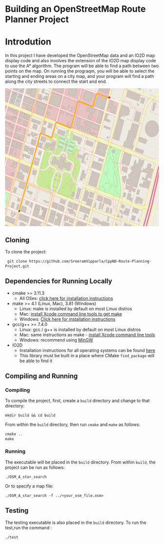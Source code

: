 # Building an OpenStreetMap Route Planner Project

# Introdution
In this project I have developed the  OpenStreetMap data and an IO2D map display code and also involves the extension of the IO2D map display code to use the  A* algorithm. The program will be able to find a path between two points on the map. On running the prograqm, you will be able to select the starting and ending areas on a city map, and your program will find
a path along the city streets to connect the start and end.

<img src="map.png" width="600" height="450" />


## Cloning

To clone the project:
```
 git clone https://github.com/SreeramVipparla/CppND-Route-Planning-Project.git

```


## Dependencies for Running Locally
* cmake >= 3.11.3
  * All OSes: [click here for installation instructions](https://cmake.org/install/)
* make >= 4.1 (Linux, Mac), 3.81 (Windows)
  * Linux: make is installed by default on most Linux distros
  * Mac: [install Xcode command line tools to get make](https://developer.apple.com/xcode/features/)
  * Windows: [Click here for installation instructions](http://gnuwin32.sourceforge.net/packages/make.htm)
* gcc/g++ >= 7.4.0
  * Linux: gcc / g++ is installed by default on most Linux distros
  * Mac: same instructions as make - [install Xcode command line tools](https://developer.apple.com/xcode/features/)
  * Windows: recommend using [MinGW](http://www.mingw.org/)
* IO2D
  * Installation instructions for all operating systems can be found [here](https://github.com/cpp-io2d/P0267_RefImpl/blob/master/BUILDING.md)
  * This library must be built in a place where CMake `find_package` will be able to find it

## Compiling and Running

### Compiling
To compile the project, first, create a `build` directory and change to that directory:
```
mkdir build && cd build
```
From within the `build` directory, then run `cmake` and `make` as follows:
```
cmake ..
make
```
### Running
The executable will be placed in the `build` directory. From within `build`, the project can be run as follows:
```
./OSM_A_star_search
```
Or to specify a map file:
```
./OSM_A_star_search -f ../<your_osm_file.osm>
```

## Testing

The testing executable is also placed in the `build` directory. To run the test,run the command :
```
./test
```

